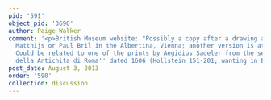 ```yaml
---
pid: '591'
object_pid: '3690'
author: Paige Walker
comment: '<p>British Museum website: "Possibly a copy after a drawing attributed to
  Matthijs or Paul Bril in the Albertina, Vienna; another version is at Chatsworth.
  Could be related to one of the prints by Aegidius Sadeler from the series ''Vestigi
  della Antichita di Roma'' dated 1606 (Hollstein 151-201; wanting in BM)."</p>'
post_date: August 3, 2013
order: '590'
collection: discussion
---
```

